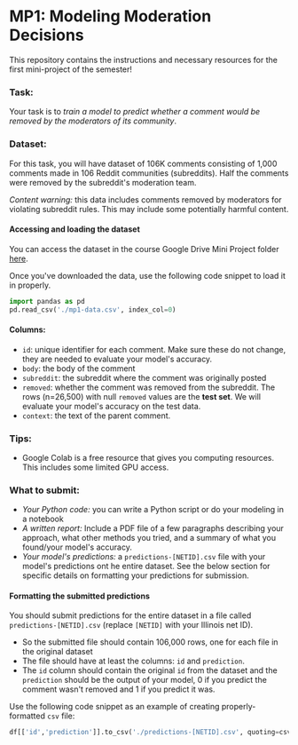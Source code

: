 # MP1: Modeling Moderation Decisions

This repository contains the instructions and necessary resources for the first mini-project of the semester!

### Task:

Your task is to *train a model to predict whether a comment would be removed by the moderators of its community*.

### Dataset:

For this task, you will have dataset of 106K comments consisting of 1,000 comments made in 106 Reddit communities (subreddits). Half the comments were removed by the subreddit's moderation team. 

*Content warning:* this data includes comments removed by moderators for violating subreddit rules. This may include some potentially harmful content.

#### Accessing and loading the dataset

You can access the dataset in the course Google Drive Mini Project folder [here]().

Once you've downloaded the data, use the following code snippet to load it in properly.

```python
import pandas as pd
pd.read_csv('./mp1-data.csv', index_col=0)
```

#### Columns:
* `id`: unique identifier for each comment. Make sure these do not change, they are needed to evaluate your model's accuracy.
* `body`: the body of the comment
* `subreddit`: the subreddit where the comment was originally posted
* `removed`: whether the comment was removed from the subreddit. The rows (n=26,500) with null `removed` values are the **test set**. We will evaluate your model's accuracy on the test data. 
* `context`: the text of the parent comment.

### Tips:
* Google Colab is a free resource that gives you computing resources. This includes some limited GPU access.

### What to submit:
* *Your Python code:* you can write a Python script or do your modeling in a notebook
* *A written report:* Include a PDF file of a few paragraphs describing your approach, what other methods you tried, and a summary of what you found/your model's accuracy. 
* *Your model's predictions:* a `predictions-[NETID].csv` file with your model's predictions ont he entire dataset. See the below section for specific details on formatting your predictions for submission.

#### Formatting the submitted predictions

You should submit predictions for the entire dataset in a file called `predictions-[NETID].csv` (replace `[NETID]` with your Illinois net ID).
* So the submitted file should contain 106,000 rows, one for each file in the original dataset
* The file should have at least the columns: `id` and `prediction`. 
* The `id` column should contain the original `id` from the dataset and the `prediction` should be the output of your model, 0 if you predict the comment wasn't removed and 1 if you predict it was.

Use the following code snippet as an example of creating properly-formatted `csv` file:
```python
df[['id','prediction']].to_csv('./predictions-[NETID].csv', quoting=csv.QUOTE_NONNUMERIC)
```
